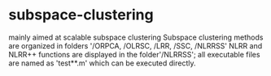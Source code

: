 # subspace-clustering
mainly aimed at scalable subspace clustering
Subspace clustering methods are organized in folders '/ORPCA, /OLRSC, /LRR, /SSC, /NLRRSS'
NLRR and NLRR++ functions are displayed in the folder'/NLRRSS';
all executable files are named as 'test**.m' which can be executed directly.

